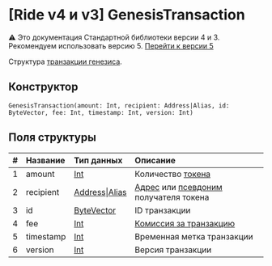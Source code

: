# [Ride v4 и v3] GenesisTransaction

:warning: Это документация Стандартной библиотеки версии 4 и 3. Рекомендуем использовать версию 5. [Перейти к&nbsp;версии&nbsp;5](/ru/ride/structures/transaction-structures/genesis-transaction)

Структура [транзакции генезиса](/ru/blockchain/transaction-type/genesis-transaction).

## Конструктор

``` ride
GenesisTransaction(amount: Int, recipient: Address|Alias, id: ByteVector, fee: Int, timestamp: Int, version: Int)
```

## Поля структуры

| # | Название | Тип данных | Описание |
| :--- | :--- | :--- | :--- |
| 1 | amount | [Int](/ru/ride/v4/data-types/int) | Количество [токена](/ru/blockchain/token/) |
| 2 | recipient | [Address](/ru/ride/v4/structures/common-structures/address)&#124;[Alias](/ru/ride/v4/structures/common-structures/alias) | [Адрес](/ru/blockchain/account/address) или [псевдоним](/ru/blockchain/account/alias) получателя токена |
| 3 | id | [ByteVector](/ru/ride/v4/data-types/byte-vector) | ID транзакции |
| 4 | fee | [Int](/ru/ride/v4/data-types/int) | [Комиссия за транзакцию](/ru/blockchain/transaction/transaction-fee) |
| 5 | timestamp | [Int](/ru/ride/v4/data-types/int) | Временная метка транзакции |
| 6 | version | [Int](/ru/ride/v4/data-types/int) | Версия транзакции |
